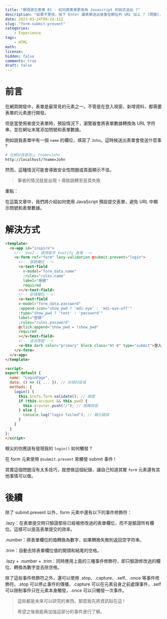 ```yaml
---
title: "網頁原生表單 01 - 如何將表單更改為 Javascript 的函式送出 ?"
description: "如果不更改，按下 Enter 讓表單送出後會在網址列 URL 加上 ? (問號)."
date: 2023-03-24T08:24:11Z
slug: "form-submit-prevent"
categories:
    - Experience
tags:
    - HTML
math: 
license: 
hidden: false
comments: true
draft: false
---
```


# 前言

在網頁開發中，表單是最常見的元素之一。不管是在登入視窗、新增資料，都需要表單的元素進行開發。

但是當使用者提交表單時，預設情況下，瀏覽器會將表單數據轉換為 URL 字符串，並在網址末尾添加問號和表單數據。

例如說我表單中有一個 `name` 的欄位，填寫了 `John`。這時候送出表單會發送什麼事 ?

```bash
# 在網址後面加上 ?name=John
http://localhost/?name=John
```

然而，這種情況可能會導致安全性問題或頁面顯示不佳。

> 筆者的情況就是出現 `?` 導致跳轉至首頁失敗

重點：

在這篇文章中，我們將介紹如何使用 JavaScript 預設提交表單，避免 URL 中顯示問號和表單數據。

# 解決方式

```html
<template>
  <v-app id="inspire">
    <!-- Vue2 - 使用套件 Vuetify 表單 -->
    <v-form ref="form" lazy-validation @submit.prevent="login">
      <!-- 帳號欄位 -->
      <v-text-field 
        v-model="form_data.name" 
        :rules="rules.name" 
        label="帳號"
        required
      ></v-text-field>
      <!-- 密碼欄位 -->
      <v-text-field 
      v-model="form_data.password" 
      :append-icon="show_pwd ? 'mdi-eye' : 'mdi-eye-off'" 
      :type="show_pwd ? 'text' : 'password'" 
      label="密碼" 
      :rules="rules.password" 
      @click:append="show_pwd = !show_pwd"
      required
      ></v-text-field>
      <!-- 送出按鈕 -->
      <v-btn dark color="primary" block class="mt-8" type="submit">登入</v-btn>
    </v-form>
  </v-app>
</template>

<script>
export default {
  name: "LoginPage",
  data: () => ({ ... }), // 非探討區域
  methods: {
    login() {
      this.$refs.form.validate(); // 驗證
      if (this.account && this.pwd) { 
        this.$router.push("/"); // 跳轉頁面
      } else {
        console.log("login failed"); // 顯示錯誤
      }
    }
  }
};
</script>
```

眼尖的你應該有發現我的 `login()` 如何觸發 ?

在 form 元素使用 `@submit.prevent` 來觸發 submit 事件 !

其實這個問題沒有太多技巧，就想做這個紀錄，讓自己知道其實 `form` 元素還有其他事情可以做。

# 後續

除了 submit.prevent 以外，form 元素中還有以下的事件修飾符：

.lazy：在表單提交時只驗證那些已經被修改過的表單欄位，而不是驗證所有欄位。這樣可以提高表單提交的效率。

.number：將表單欄位的值轉換為數字，如果轉換失敗則返回空字符串。

.trim：自動去除表單欄位值的開頭和結尾的空格。

.lazy + .number + .trim：同時應用上面的三種事件修飾符，即只驗證修改過的欄位、轉換為數字並去除空格。

除了這些事件修飾符之外，還可以使用 .stop、.capture、.self、.once 等事件修飾符。.stop 可以停止事件的傳播，.capture 可以在元素自身之前處理事件，.self 可以限制事件只在元素本身觸發，.once 可以只觸發一次事件。

> 這些都是未來可以研究的東西，那麼我先將資訊貼在這 !
>
> 希望之後我能再加強這部分的事件進行了解。